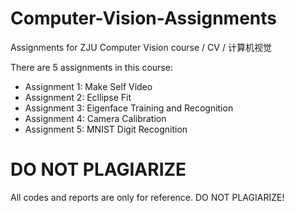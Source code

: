 # Computer-Vision-Assignments
Assignments for ZJU Computer Vision course / CV / 计算机视觉

There are 5 assignments in this course:

- Assignment 1: Make Self Video
- Assignment 2: Ecllipse Fit
- Assignment 3: Eigenface Training and Recognition
- Assignment 4: Camera Calibration
- Assignment 5: MNIST Digit Recognition

# DO NOT PLAGIARIZE

All codes and reports are only for reference. DO NOT PLAGIARIZE!